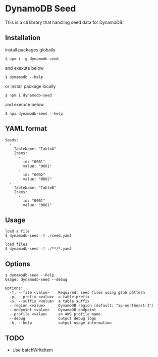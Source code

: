 # DynamoDB Seed

This is a cli library that handling seed data for DynamoDB.

## Installation

install packages globally

```
$ npm i -g dynamodb-seed
```

and exexute below

```
$ dynamodb --help
```

or install package locally

```
$ npm i dynamodb-seed
```

and execute below

```
$ npx dynamodb-seed --help
```

## YAML format

```
Seeds:
  -
    TableName: "TableA"
    Items:
      -
        id: "0001"
        value: "0001"
      -
        id: "0002"
        value: "0002"
  -
    TableName: "TableB"
    Items:
      -
        id: "0001"
        value: "0001"
```

## Usage

```
load a file
$ dynamodb-seed -f ./seed.yaml

load files
$ dynamodb-seed -f ./**/*.yaml
```

## Options

```
$ dynamodb-seed --help
Usage: dynamodb-seed --debug

Options:
  -f, --file <value>    Required: seed files using glob pattern
  -p, --prefix <value>  a table prefix
  -s, --suffix <value>  a table suffix
  --region <value>      DynamoDB region (default: "ap-northeast-1")
  --endpoint <value>    DynamoDB endpoint
  --profile <value>     an AWS profile name
  --debug               output debug logs
  -h, --help            output usage information
```

## TODO

* Use batchWriteItem

